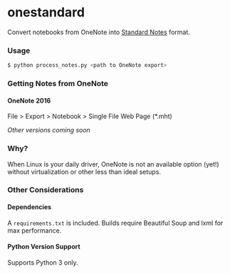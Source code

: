 # onestandard
Convert notebooks from OneNote into [Standard Notes](https://standardnotes.org) format.

### Usage
```bash
$ python process_notes.py <path to OneNote export>
```

### Getting Notes from OneNote
#### OneNote 2016
File > Export > Notebook > Single File Web Page (*.mht)

_Other versions coming soon_

### Why?
When Linux is your daily driver, OneNote is not an available option (yet!) without
virtualization or other less than ideal setups.

### Other Considerations
#### Dependencies
A `requirements.txt` is included. Builds require Beautiful Soup and lxml for max performance.

#### Python Version Support
Supports Python 3 only.
